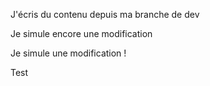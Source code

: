 J'écris du contenu depuis ma branche de dev 


Je simule encore une modification 

Je simule une modification ! 

Test
